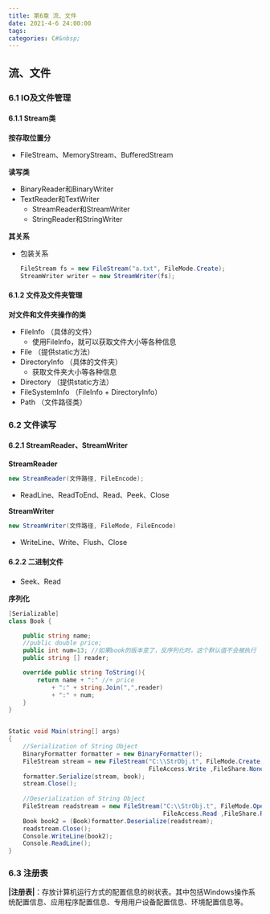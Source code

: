 ```yaml
---
title: 第6章 流、文件
date: 2021-4-6 24:00:00
tags: 
categories: C#&nbsp;
---
```

## 流、文件

### 6.1 IO及文件管理

#### 6.1.1 Stream类

<!-- more -->

**按存取位置分**

- FileStream、MemoryStream、BufferedStream

**读写类**

- BinaryReader和BinaryWriter
- TextReader和TextWriter
  - StreamReader和StreamWriter
  - StringReader和StringWriter

**其关系**

- 包装关系

  ```C#
  FileStream fs = new FileStream("a.txt", FileMode.Create);
  StreamWriter writer = new StreamWriter(fs);
  ```

#### 6.1.2 文件及文件夹管理

**对文件和文件夹操作的类**

- FileInfo			   （具体的文件）
  - 使用FileInfo，就可以获取文件大小等各种信息
- File				      （提供static方法）
- DirectoryInfo     （具体的文件夹） 
  - 获取文件夹大小等各种信息
- Directory            （提供static方法）
- FileSystemInfo   （FileInfo + DirectoryInfo）
- Path                     （文件路径类）

### 6.2 文件读写

#### 6.2.1 StreamReader、StreamWriter

**StreamReader**

```c#
new StreamReader(文件路径, FileEncode);
```

- ReadLine、ReadToEnd、Read、Peek、Close

**StreamWriter**

```c#
new StreamWriter(文件路径, FileMode, FileEncode)
```

- WriteLine、Write、Flush、Close

#### 6.2.2 二进制文件

- Seek、Read

**序列化**

```c#
[Serializable]
class Book {

    public string name;
    //public double price;
    public int num=13; //如果book的版本变了，反序列化时，这个默认值不会被执行
    public string [] reader;

    override public string ToString(){
        return name + ":" //+ price 
            + ":" + string.Join(",",reader)
            + ":" + num;
    }
}


Static void Main(string[] args)
{
    //Serialization of String Object
    BinaryFormatter formatter = new BinaryFormatter();
    FileStream stream = new FileStream("C:\\StrObj.t", FileMode.Create, 
                                       FileAccess.Write ,FileShare.None);
	formatter.Serialize(stream, book);
	stream.Close();
    
    //Deserialization of String Object
    FileStream readstream = new FileStream("C:\\StrObj.t", FileMode.Open , 
                                           FileAccess.Read ,FileShare.Read );
	Book book2 = (Book)formatter.Deserialize(readstream);
	readstream.Close();
	Console.WriteLine(book2);
	Console.ReadLine();
}
```

### 6.3 注册表

**|注册表|**：存放计算机运行方式的配置信息的树状表。其中包括Windows操作系统配置信息、应用程序配置信息、专用用户设备配置信息、环境配置信息等。